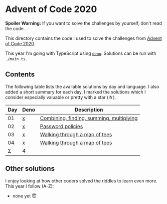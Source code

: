 Advent of Code 2020
===================

**Spoiler Warning:** If you want to solve the challenges by yourself, don't read the code.

This directory contains the code I used to solve the challenges from [Advent of Code 2020](http://adventofcode.com/2020).

This year I'm going with TypeScript using [`deno`](https://deno.land/). Solutions can be run with `./main.ts`.

Contents
--------

The following table lists the available solutions by day and language. I also
added a short summary for each day. I marked the solutions which I consider
especially valuable or pretty with a star (☆).

Day | Deno         | Description
----|-------------|--------------------------------------------------------------
01  | [x][deno01] | [Combining, finding, summing, multiplying][aoc01]
02  | [x][deno02] | [Password policies][aoc02]
03  | [x][deno03] | [Walking through a map of tees][aoc03]
04  | [x][deno04] | [Walking through a map of tees][aoc04]
Σ   |           4 |

Other solutions
---------------

I enjoy looking at how other coders solved the riddles to learn even more. This
year I follow (A-Z):

* none yet 😇

 [aoc01]: http://adventofcode.com/2020/day/1
 [aoc02]: http://adventofcode.com/2020/day/2
 [aoc03]: http://adventofcode.com/2020/day/3
 [aoc04]: http://adventofcode.com/2020/day/4
 [deno01]: day01/main.ts
 [deno02]: day02/main.ts
 [deno03]: day03/main.ts
 [deno04]: day04/main.ts
